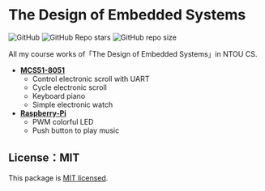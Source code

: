 # The Design of Embedded Systems

![GitHub](https://img.shields.io/github/license/5j54d93/NTOU-CS-The-Design-of-Embedded-Systems)
![GitHub Repo stars](https://img.shields.io/github/stars/5j54d93/NTOU-CS-The-Design-of-Embedded-Systems)
![GitHub repo size](https://img.shields.io/github/repo-size/5j54d93/NTOU-CS-The-Design-of-Embedded-Systems)

All my course works of「The Design of Embedded Systems」in NTOU CS.

- [**MCS51-8051**](https://github.com/5j54d93/NTOU-CS-The-Design-of-Embedded-Systems/tree/main/MCS51-8051)
  - Control electronic scroll with UART
  - Cycle electronic scroll
  - Keyboard piano
  - Simple electronic watch
- [**Raspberry-Pi**](https://github.com/5j54d93/NTOU-CS-The-Design-of-Embedded-Systems/tree/main/Raspberry-Pi)
  - PWM colorful LED
  - Push button to play music

## License：MIT

This package is [MIT licensed](https://github.com/5j54d93/NTOU-CS-The-Design-of-Embedded-Systems/blob/main/LICENSE).
